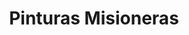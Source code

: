 ---
title: "Pinturas Misioneras"
url: /posadas/pinturas-misioneras-avenida-uruguay/
shop: Farben
---